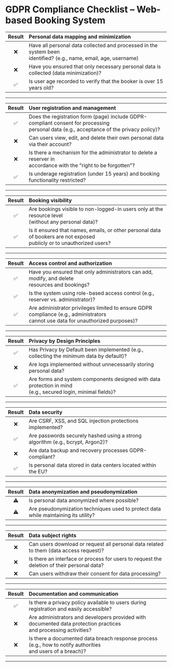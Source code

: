 # GDPR Compliance Checklist – Web-based Booking System

| **Result** | **Personal data mapping and minimization** |
| :----: | :--- |
| &nbsp;❌&nbsp; | Have all personal data collected and processed in the system been<br> identified? (e.g., name, email, age, username) |
| &nbsp;❌&nbsp; | Have you ensured that only necessary personal data is collected (data minimization)? |
| &nbsp;✅&nbsp; | Is user age recorded to verify that the booker is over 15 years old? |

---

| **Result** | **User registration and management** |
| :----: | :--- |
| &nbsp;✅&nbsp; | Does the registration form (page) include GDPR-compliant consent for processing<br> personal data (e.g., acceptance of the privacy policy)?|
| &nbsp;❌&nbsp; | Can users view, edit, and delete their own personal data via their account? |
| &nbsp;❌&nbsp; | Is there a mechanism for the administrator to delete a reserver in<br> accordance with the "right to be forgotten"? |
| &nbsp;✅&nbsp; | Is underage registration (under 15 years) and booking functionality restricted? |

---

| **Result** | **Booking visibility** |
| :----: | :--- |
| &nbsp;✅&nbsp; | Are bookings visible to non-logged-in users only at the resource level<br> (without any personal data)? |
| &nbsp;✅&nbsp; | Is it ensured that names, emails, or other personal data of bookers are not exposed<br> publicly or to unauthorized users? |

--- 

| **Result** | **Access control and authorization** |
| :----: | :--- |
| &nbsp;✅&nbsp; | Have you ensured that only administrators can add, modify, and delete<br> resources and bookings? |
| &nbsp;✅&nbsp; | Is the system using role-based access control (e.g., reserver vs. administrator)? |
| &nbsp;✅&nbsp; | Are administrator privileges limited to ensure GDPR compliance (e.g., administrators<br> cannot use data for unauthorized purposes)? |

---

| **Result** | **Privacy by Design Principles** |
| :----: | :--- |
| &nbsp;✅&nbsp; | Has Privacy by Default been implemented (e.g., collecting the minimum data by default)? |
| &nbsp;❌&nbsp; | Are logs implemented without unnecessarily storing personal data? |
| &nbsp;✅&nbsp; | Are forms and system components designed with data protection in mind<br> (e.g., secured login, minimal fields)? |

---

| **Result** | **Data security** |
| :----: | :--- |
| &nbsp;❌&nbsp; | Are CSRF, XSS, and SQL injection protections implemented? |
| &nbsp;✅&nbsp; | Are passwords securely hashed using a strong algorithm (e.g., bcrypt, Argon2)? |
| &nbsp;❌&nbsp; | Are data backup and recovery processes GDPR-compliant? |
| &nbsp;✅&nbsp; | Is personal data stored in data centers located within the EU? |

---

| **Result** | **Data anonymization and pseudonymization** |
| :----: | :--- |
| &nbsp;⚠️&nbsp; | Is personal data anonymized where possible? |
| &nbsp;⚠️&nbsp; | Are pseudonymization techniques used to protect data while maintaining its utility? |

---

| **Result** | **Data subject rights** |
| :----: | :--- |
| &nbsp;❌&nbsp; | Can users download or request all personal data related to them (data access request)? |
| &nbsp;❌&nbsp; | Is there an interface or process for users to request the deletion of their personal data? |
| &nbsp;❌&nbsp; | Can users withdraw their consent for data processing? |

---

| **Result** | **Documentation and communication** |
| :----: | :--- |
| &nbsp;✅&nbsp; | Is there a privacy policy available to users during registration and easily accessible? |
| &nbsp;❌&nbsp; | Are administrators and developers provided with documented data protection practices <br>and processing activities? |
| &nbsp;❌&nbsp; | Is there a documented data breach response process (e.g., how to notify authorities <br>and users of a breach)? |

---

